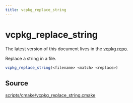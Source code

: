 ```yaml
---
title: vcpkg_replace_string
---
```


# vcpkg_replace_string

The latest version of this document lives in the [vcpkg repo](https://github.com/Microsoft/vcpkg/blob/master/docs/maintainers/vcpkg_replace_string.md).

Replace a string in a file.

```cmake
vcpkg_replace_string(<filename> <match> <replace>)
```

## Source
[scripts/cmake/vcpkg\_replace\_string.cmake](https://github.com/Microsoft/vcpkg/blob/master/scripts/cmake/vcpkg_replace_string.cmake)

